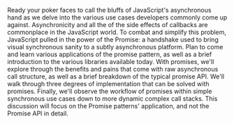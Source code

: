 Ready your poker faces to call the bluffs of JavaScript's asynchronous hand as we delve into the various use cases developers commonly come up against. Asynchronicity and all the of the side effects of callbacks are commonplace in the JavaScript world. To combat and simplify this problem, JavaScript pulled in the power of the Promise: a handshake used to bring visual synchronous sanity to a subtly asynchronous platform. Plan to come and learn various applications of the promise pattern, as well as a brief introduction to the various libraries available today. With promises, we'll explore through the benefits and pains that come with raw asynchronous call structure, as well as a brief breakdown of the typical promise API. We'll walk through three degrees of implementation that can be solved with promises. Finally, we'll observe the workflow of promises within simple synchronous use cases down to more dynamic complex call stacks. This discussion will focus on the Promise patterns' application, and not the Promise API in detail.
